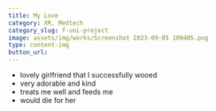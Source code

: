 ```yaml
---
title: My Love
category: XR, Medtech
category_slug: f-uni-project
image: assets/img/works/Screenshot 2023-09-05 100405.png
type: content-img
button_url:
---
```

* lovely girlfriend that I successfully wooed
* very adorable and kind
* treats me well and feeds me
* would die for her
